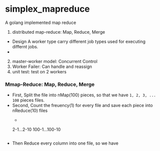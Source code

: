 # simplex_mapreduce
A golang implemented map reduce

1. distributed map-reduce: Map, Reduce, Merge
 - Design A worker type carry different job types used for executing differnt jobs.
 -
2. master-worker model: Concurrent Control
3. Worker Failer: Can handle and reassign
4. unit test: test on 2 workers

### Mmap-Reduce: Map, Reduce, Merge

- First, Split the file into nMap(100) pieces, so that we have `1, 2, 3, ... 100` pieces files.
- Second, Count the freuency(1) for every file and save each piece into nReduce(10) files
    - ```1-1, 1-2, ... 1-10
    2-1...2-10
    100-1...100-10
    ```
- Then Reduce every column into one file, so we have
